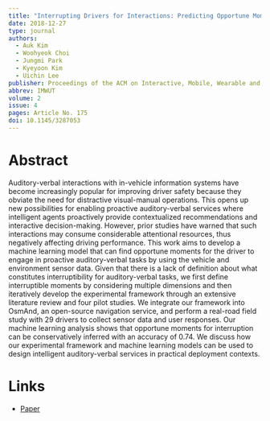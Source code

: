 ```yaml
---
title: "Interrupting Drivers for Interactions: Predicting Opportune Moments for In-vehicle Proactive Auditory-verbal Tasks"
date: 2018-12-27
type: journal
authors:
  - Auk Kim
  - Woohyeok Choi
  - Jungmi Park
  - Kyeyoon Kim
  - Uichin Lee
publisher: Proceedings of the ACM on Interactive, Mobile, Wearable and Ubiquitous Technologies
abbrev: IMWUT
volume: 2
issue: 4
pages: Article No. 175
doi: 10.1145/3287053
---
```

# Abstract
Auditory-verbal interactions with in-vehicle information systems have become increasingly popular for improving driver safety because they obviate the need for distractive visual-manual operations. This opens up new possibilities for enabling proactive auditory-verbal services where intelligent agents proactively provide contextualized recommendations and interactive decision-making. However, prior studies have warned that such interactions may consume considerable attentional resources, thus negatively affecting driving performance. This work aims to develop a machine learning model that can find opportune moments for the driver to engage in proactive auditory-verbal tasks by using the vehicle and environment sensor data. Given that there is a lack of definition about what constitutes interruptibility for auditory-verbal tasks, we first define interruptible moments by considering multiple dimensions and then iteratively develop the experimental framework through an extensive literature review and four pilot studies. We integrate our framework into OsmAnd, an open-source navigation service, and perform a real-road field study with 29 drivers to collect sensor data and user responses. Our machine learning analysis shows that opportune moments for interruption can be conservatively inferred with an accuracy of 0.74. We discuss how our experimental framework and machine learning models can be used to design intelligent auditory-verbal services in practical deployment contexts.

# Links
* [Paper](https://drive.google.com/uc?export=download&id=1Cwelq87aMg52bRCQY2EkVq4lvCh6FiUo)